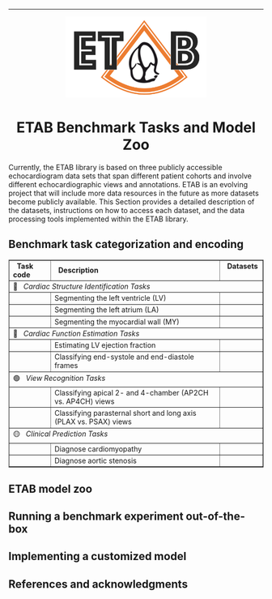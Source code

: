 ---------------

<p align="center">
  <img width="280" height="160" src="assets/etab_logo.png" />
</p>

<h1 align="center">
    <b> ETAB Benchmark Tasks and Model Zoo </b>
</h1>

Currently, the ETAB library is based on three publicly accessible echocardiogram data sets that span different patient cohorts and involve different echocardiographic views and annotations. ETAB is an evolving project that will include more data resources in the future as more datasets become publicly available. This Section provides a detailed description of the datasets, instructions on how to access each dataset, and the data processing tools implemented within the ETAB library.


## Benchmark task categorization and encoding

<table border="1">
 <tr>
  <td>&nbsp; <b> Task code </b>   &nbsp;</td>
  <td>&nbsp; <b> Description </b> &nbsp;</td>
  <td>&nbsp; <b> Datasets </b> &nbsp;</td>
 </tr>
 <tr>
  <td colspan="3"> 🔴 &nbsp; <i> Cardiac Structure Identification Tasks </i> </td>
 </tr>
 <tr>
  <td>&nbsp;</td>
  <td>Segmenting the left ventricle (LV)</td>
  <td>&nbsp;</td>
 </tr>
 <tr>
 <td>&nbsp;</td>
  <td>Segmenting the left atrium (LA)</td>
  <td>&nbsp;</td>
 </tr> 
 <tr>
 <td>&nbsp;</td>
  <td>Segmenting the myocardial wall (MY)</td>
  <td>&nbsp;</td>
 </tr>  
 <tr>
 <td colspan="3"> 🔵 &nbsp; <i> Cardiac Function Estimation Tasks </i> </td>
 </tr>
 <tr>
  <td>&nbsp;</td>
  <td>Estimating LV ejection fraction</td>
  <td>&nbsp;</td>
 </tr>
  <tr>
  <td>&nbsp;</td>
  <td>Classifying end-systole and end-diastole frames</td>
  <td>&nbsp;</td>
 </tr> 
 <tr>
 <td colspan="3"> 🟢 &nbsp; <i> View Recognition Tasks </i> </td>
 </tr>
 <tr>
  <td>&nbsp;</td>
  <td>Classifying apical 2- and 4-chamber (AP2CH vs. AP4CH) views</td>
  <td>&nbsp;</td>
 </tr>
  <tr>
  <td>&nbsp;</td>
  <td>Classifying parasternal short and long axis (PLAX vs. PSAX) views</td>
  <td>&nbsp;</td>
 </tr> 
 <tr>
 <td colspan="3"> 🟡 &nbsp; <i> Clinical Prediction Tasks </i> </td>
 </tr>
 <tr>
  <td>&nbsp;</td>
  <td>Diagnose cardiomyopathy</td>
  <td>&nbsp;</td>
 </tr>
  <tr>
  <td>&nbsp;</td>
  <td>Diagnose aortic stenosis</td>
  <td>&nbsp;</td>
 </tr> 
</table>

  


## ETAB model zoo


## Running a benchmark experiment out-of-the-box


## Implementing a customized model

## References and acknowledgments



